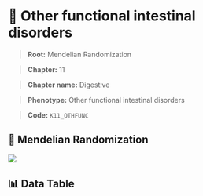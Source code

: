 # 🧪 Other functional intestinal disorders

> **Root:** Mendelian Randomization

> **Chapter:** 11  

> **Chapter name:** Digestive

> **Phenotype:** Other functional intestinal disorders  

> **Code:** `K11_OTHFUNC`

## 🧬 Mendelian Randomization  

<img src="/MR/Figures/Forward/K11_OTHFUNC.png"/>

## 📊 Data Table

<CsvTableMRF src="/MR/Data/Forward/K11_OTHFUNC.csv"/>

